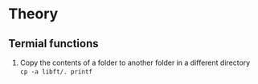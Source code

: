 # Theory

## Termial functions
1. Copy the contents of a folder to another folder in a different directory  
`cp -a libft/. printf`
